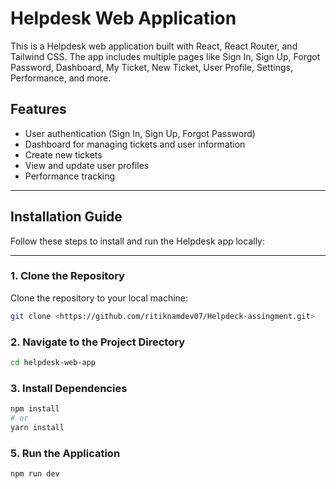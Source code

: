 # Helpdesk Web Application

This is a Helpdesk web application built with React, React Router, and Tailwind CSS. The app includes multiple pages like Sign In, Sign Up, Forgot Password, Dashboard, My Ticket, New Ticket, User Profile, Settings, Performance, and more.

## Features
- User authentication (Sign In, Sign Up, Forgot Password)
- Dashboard for managing tickets and user information
- Create new tickets
- View and update user profiles
- Performance tracking

---

## Installation Guide

Follow these steps to install and run the Helpdesk app locally:

---

### 1. Clone the Repository
Clone the repository to your local machine:
```bash
git clone <https://github.com/ritiknamdev07/Helpdeck-assingment.git>
```


### 2. Navigate to the Project Directory
 ```bash
cd helpdesk-web-app
```

### 3. Install Dependencies
```bash
npm install
# or
yarn install
```

### 5. Run the Application
```bash
npm run dev
```
